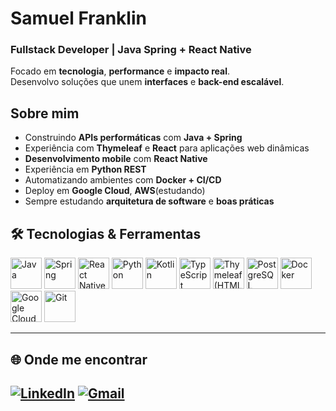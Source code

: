 # Samuel Franklin
### Fullstack Developer | Java Spring + React Native

Focado em **tecnologia**, **performance** e **impacto real**.  
Desenvolvo soluções que unem **interfaces** e **back-end escalável**.


## Sobre mim
- Construindo **APIs performáticas** com **Java + Spring**
- Experiência com **Thymeleaf** e **React** para aplicações web dinâmicas
- **Desenvolvimento mobile** com **React Native**
- Experiência em **Python REST**
- Automatizando ambientes com **Docker + CI/CD**
- Deploy em **Google Cloud**, **AWS**(estudando)
- Sempre estudando **arquitetura de software** e **boas práticas**


## 🛠️ Tecnologias & Ferramentas  
<div align="left">
  <img src="https://cdn.jsdelivr.net/gh/devicons/devicon/icons/java/java-original.svg" width="50" alt="Java" />
  <img src="https://cdn.jsdelivr.net/gh/devicons/devicon/icons/spring/spring-original.svg" width="50" alt="Spring" />
  <img src="https://cdn.jsdelivr.net/gh/devicons/devicon/icons/react/react-original.svg" width="50" alt="React Native" />
  <img src="https://cdn.jsdelivr.net/gh/devicons/devicon/icons/python/python-original.svg" width="50" alt="Python" />
  <img src="https://cdn.jsdelivr.net/gh/devicons/devicon/icons/kotlin/kotlin-original.svg" width="50" alt="Kotlin" /> 
  <img src="https://cdn.jsdelivr.net/gh/devicons/devicon/icons/typescript/typescript-original.svg" width="50" alt="TypeScript" />
  <img src="https://cdn.jsdelivr.net/gh/devicons/devicon/icons/thymeleaf/thymeleaf-original.svg" width="50" alt="Thymeleaf (HTML)" />
  <img src="https://cdn.jsdelivr.net/gh/devicons/devicon/icons/postgresql/postgresql-original.svg" width="50" alt="PostgreSQL" />
  <img src="https://cdn.jsdelivr.net/gh/devicons/devicon/icons/docker/docker-original.svg" width="50" alt="Docker" />
  <img src="https://cdn.jsdelivr.net/gh/devicons/devicon/icons/googlecloud/googlecloud-original.svg" width="50" alt="Google Cloud" />
  <img src="https://cdn.jsdelivr.net/gh/devicons/devicon/icons/git/git-original.svg" width="50" alt="Git" />
</div>

---

## 🌐 Onde me encontrar
 [![LinkedIn](https://img.shields.io/badge/-LinkedIn-0A66C2?style=for-the-badge&logo=linkedin&logoColor=white)](https://www.linkedin.com/in/samuelfranklindev)  [![Gmail](https://img.shields.io/badge/-Email-EA4335?style=for-the-badge&logo=gmail&logoColor=white)](mailto:samuelfranklinff@gmail.com) 
---

